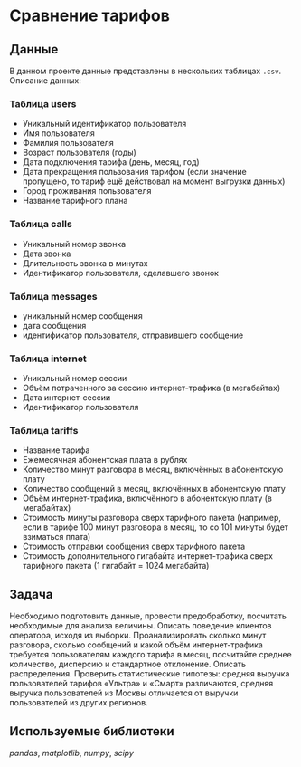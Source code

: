 # Сравнение тарифов
## Данные
В данном проекте данные представлены в нескольких таблицах `.csv`.
Описание данных:
### Таблица users
- Уникальный идентификатор пользователя
- Имя пользователя
- Фамилия пользователя
- Возраст пользователя (годы)
- Дата подключения тарифа (день, месяц, год)
- Дата прекращения пользования тарифом (если значение пропущено, то тариф ещё действовал на момент выгрузки данных)
- Город проживания пользователя
- Название тарифного плана
### Таблица calls
- Уникальный номер звонка
- Дата звонка
- Длительность звонка в минутах
- Идентификатор пользователя, сделавшего звонок
### Таблица messages
- уникальный номер сообщения
- дата сообщения
- идентификатор пользователя, отправившего сообщение
### Таблица internet
- Уникальный номер сессии
- Объём потраченного за сессию интернет-трафика (в мегабайтах)
- Дата интернет-сессии
- Идентификатор пользователя
### Таблица tariffs
- Название тарифа
- Ежемесячная абонентская плата в рублях
- Количество минут разговора в месяц, включённых в абонентскую плату
- Количество сообщений в месяц, включённых в абонентскую плату
- Объём интернет-трафика, включённого в абонентскую плату (в мегабайтах)
- Стоимость минуты разговора сверх тарифного пакета (например, если в тарифе 100 минут разговора в месяц, то со 101 минуты будет взиматься плата)
- Стоимость отправки сообщения сверх тарифного пакета
- Стоимость дополнительного гигабайта интернет-трафика сверх тарифного пакета (1 гигабайт = 1024 мегабайта)
## Задача
Необходимо подготовить данные, провести предобработку, посчитать необходимые для анализа величины. Описать поведение клиентов оператора, исходя из выборки. Проанализировать сколько минут разговора, сколько сообщений и какой объём интернет-трафика требуется пользователям каждого тарифа в месяц, посчитайте среднее количество, дисперсию и стандартное отклонение. Описать распределения. Проверить статистические гипотезы: средняя выручка пользователей тарифов «Ультра» и «Смарт» различаются, средняя выручка пользователей из Москвы отличается от выручки пользователей из других регионов.
## Используемые библиотеки
*pandas*, *matplotlib*, *numpy*, *scipy*
